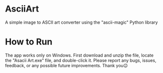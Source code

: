 # AsciiArt
A simple image to ASCII art converter using the "ascii-magic" Python library 

# How to Run
The app works only on Windows. First download and unzip the file, locate the "Asacii Art.exe" file, and double-click it. Please report any bugs, issues, feedback, or any possible future improvements. Thank you😉
